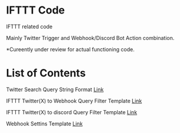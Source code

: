 # IFTTT Code
IFTTT related code


Mainly Twitter Trigger and Webhook/Discord Bot Action combination.

*Cureently under review for actual functioning code.


List of Contents
=
Twitter Search Query String Format
[Link](Twitter_Search_Query.md)

IFTTT Twitter(X) to Webhook Query Filter Template
[Link](Twitter_and_Webhook_Query_Filter.md)

IFTTT Twitter(X) to discord Query Filter Template
[Link](Twitter_and_discord_Query_Filter.md)

Webhook Settins Template
[Link](Webhook_Setting.md)
